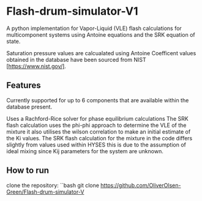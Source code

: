 # Flash-drum-simulator-V1
A python implementation for Vapor-Liquid (VLE) flash calculations for multicomponent systems using Antoine equations and the SRK equation of state.

Saturation pressure values are calcualated using Antoine Coefficent values obtained in the database have been sourced from NIST [https://www.nist.gov/].

## Features
Currently supported for up to 6 components that are available within the database present.

Uses a Rachford-Rice solver for phase equilibrium calculations 
The SRK flash calculation uses the phi-phi approach to determine the VLE of the mixture it also utilises the wilson correlation to make an initial estimate of the Ki values.
The SRK flash calculation for the mixture in the code differs slightly from values used within HYSES this is due to the assumption of ideal mixing since Kij parameters for the system are unknown.

## How to run
clone the repository:
``bash
   git clone https://github.com/OliverOlsen-Green/Flash-drum-simulator-V 
   
